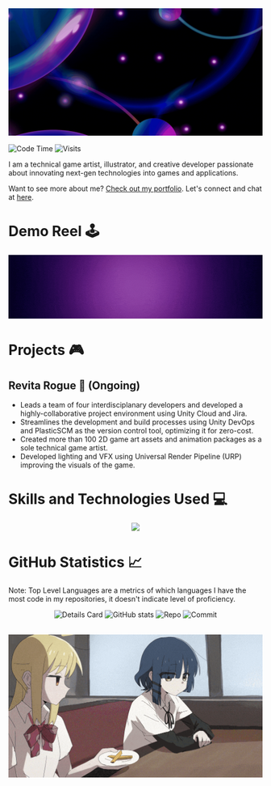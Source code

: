 
<div class="header">
 <div align="center">
  <img src="assets/ssuish banner.gif">
 </div>
 
 ![Code Time](http://img.shields.io/badge/Code%20Time-61%20hrs%2058%20mins-blue)
 ![Visits](http://img.shields.io/badge/Profile%20Views-5-blue)
 <!-- [![My Holopin badges](https://holopin.me/ssuish)](https://holopin.io/@ssuish) -->
 <p class="aboutme">
  I am a technical game artist, illustrator, and creative developer passionate about innovating next-gen technologies into games and applications. 
 </p>
 <p class="contacts">
  Want to see more about me? <a href="" target="_blank">Check out my portfolio</a>. Let's connect and chat at <a href="" targer="_blank">here</a>.
 </p>  
</div>

<div class="showcase">
 <h1>Demo Reel 🕹️</h1>
 <img src="assets/ssuish demo reel NA ver.gif">
</div>

<div class="projects">
 <h1>Projects 🎮</h1>
 <h2>Revita Rogue 🌵 (Ongoing)</h2>
 <ul>
  <li>Leads a team of four interdisciplanary developers and developed a highly-collaborative project environment using Unity Cloud and Jira.</li>
  <li>Streamlines the development and build processes using Unity DevOps and PlasticSCM as the version control tool, optimizing it for zero-cost.</li>
  <li>Created more than 100 2D game art assets and animation packages as a sole technical game artist. </li> 
  <li>Developed lighting and VFX using Universal Render Pipeline (URP) improving the visuals of the game.</li>
 </ul>
</div>

<h1>Skills and Technologies Used 💻</h1>
<div class="techstack" align=center>
 <a href="https://skillicons.dev">
    <img src="https://skillicons.dev/icons?i=cs,cpp,python,html,css,js,bootstrap,vue,unity,unreal,git,github,net,figma,photoshop,illustrator,aftereffects,blender&perline=6" />
 </a> 
</div>

<h1>GitHub Statistics 📈</h1>
 <p>Note: Top Level Languages are a metrics of which languages I have the most code in my repositories, it doesn't indicate level of proficiency.</p>
 <div align="center">
 
 ![Details Card](http://github-profile-summary-cards.vercel.app/api/cards/profile-details?username=ssuish&theme=tokyonight)
 ![GitHub stats](https://github-readme-stats.vercel.app/api?username=ssuish&count_private=true&theme=tokyonight&show_icons=true)
 ![Repo](http://github-profile-summary-cards.vercel.app/api/cards/repos-per-language?username=ssuish&theme=tokyonight&exclude=shell,bash)
 ![Commit](http://github-profile-summary-cards.vercel.app/api/cards/most-commit-language?username=ssuish&theme=tokyonight&exclude=shell,bash)
 </div>

<div align=center>
 <br>
 <img src="assets/nijika-ijichi-ijichi-nijika.gif" height="50%" width="100%">
</div>
